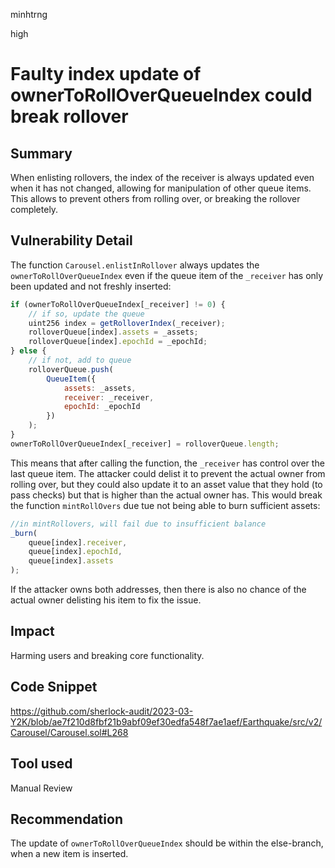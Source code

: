 minhtrng

high

# Faulty index update of ownerToRollOverQueueIndex could break rollover

## Summary

When enlisting rollovers, the index of the receiver is always updated even when it has not changed, allowing for manipulation of other queue items. This allows to prevent others from rolling over, or breaking the rollover completely.

## Vulnerability Detail

The function `Carousel.enlistInRollover` always updates the `ownerToRollOverQueueIndex` even if the queue item of the `_receiver` has only been updated and not freshly inserted:

```js
if (ownerToRollOverQueueIndex[_receiver] != 0) {
    // if so, update the queue
    uint256 index = getRolloverIndex(_receiver);
    rolloverQueue[index].assets = _assets;
    rolloverQueue[index].epochId = _epochId;
} else {
    // if not, add to queue
    rolloverQueue.push(
        QueueItem({
            assets: _assets,
            receiver: _receiver,
            epochId: _epochId
        })
    );
}
ownerToRollOverQueueIndex[_receiver] = rolloverQueue.length;
```

This means that after calling the function, the `_receiver` has control over the last queue item. The attacker could delist it to prevent the actual owner from rolling over, but they could also update it to an asset value that they hold (to pass checks) but that is higher than the actual owner has. This would break the function `mintRollOvers` due tue not being able to burn sufficient assets:

```js
//in mintRollovers, will fail due to insufficient balance
_burn(
    queue[index].receiver,
    queue[index].epochId,
    queue[index].assets
);
```

If the attacker owns both addresses, then there is also no chance of the actual owner delisting his item to fix the issue.

## Impact

Harming users and breaking core functionality.

## Code Snippet

https://github.com/sherlock-audit/2023-03-Y2K/blob/ae7f210d8fbf21b9abf09ef30edfa548f7ae1aef/Earthquake/src/v2/Carousel/Carousel.sol#L268

## Tool used

Manual Review

## Recommendation
The update of `ownerToRollOverQueueIndex` should be within the else-branch, when a new item is inserted.